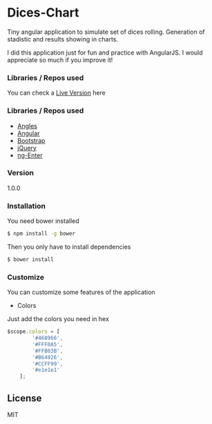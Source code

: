 # Dices-Chart

Tiny angular application to simulate set of dices rolling. Generation of stadistic and results showing in charts.

I did this application just for fun and practice with AngularJS. I would appreciate so much if you improve it!

### Libraries / Repos used
You can check a [Live Version] here

### Libraries / Repos used
  - [Angles]
  - [Angular]
  - [Bootstrap]
  - [jQuery]
  - [ng-Enter]

### Version
1.0.0

### Installation

You need bower installed

```sh
$ npm install -g bower
```

Then you only have to install dependencies
```sh
$ bower install
```

### Customize

You can customize some features of the application

* Colors

Just add the colors you need in hex
```javascript
$scope.colors = [
        '#468966',
        '#FFF0A5',
        '#FFB03B',
        '#B64926',
        '#CCFF99',
        '#e1e1e1'
    ];
```

License
----

MIT



[ng-Enter]:https://gist.github.com/EpokK/5884263
[Angular]:https://github.com/angular/angular
[Angles]: https://github.com/gonewandering/angles
[Bootstrap]:https://github.com/twbs/bootstrap
[john gruber]:http://daringfireball.net/
[@thomasfuchs]:http://twitter.com/thomasfuchs
[1]:http://daringfireball.net/projects/markdown/
[marked]:https://github.com/chjj/marked
[Ace Editor]:http://ace.ajax.org
[node.js]:http://nodejs.org
[Twitter Bootstrap]:http://twitter.github.com/bootstrap/
[keymaster.js]:https://github.com/madrobby/keymaster
[jQuery]:https://github.com/jquery/jquery
[@tjholowaychuk]:http://twitter.com/tjholowaychuk
[express]:http://expressjs.com
[AngularJS]:http://angularjs.org
[Gulp]:http://gulpjs.com
[Live Version]:http://ismikin.website/diceschart/app/

